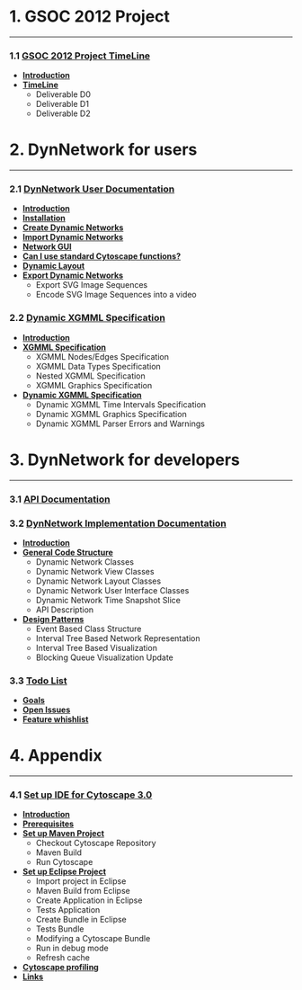 # 1. GSOC 2012 Project #

---


### 1.1 [GSOC 2012 Project TimeLine](http://code.google.com/p/dynnetwork/wiki/ProjectPlan) ###
  * **[Introduction](http://code.google.com/p/dynnetwork/wiki/ProjectPlan#Introduction)**
  * **[TimeLine](http://code.google.com/p/dynnetwork/wiki/ProjectPlan#TimeLine)**
    * Deliverable D0
    * Deliverable D1
    * Deliverable D2

# 2. DynNetwork for users #

---


### 2.1 [DynNetwork User Documentation](http://code.google.com/p/dynnetwork/wiki/DynNetworkHelp) ###
  * **[Introduction](http://code.google.com/p/dynnetwork/wiki/DynNetworkHelp#Introduction)**
  * **[Installation](http://code.google.com/p/dynnetwork/wiki/DynNetworkHelp#Installation)**
  * **[Create Dynamic Networks](http://code.google.com/p/dynnetwork/wiki/DynNetworkHelp#Create_Dynamic_Networks)**
  * **[Import Dynamic Networks](http://code.google.com/p/dynnetwork/wiki/DynNetworkHelp#Import_Dynamic_Networks)**
  * **[Network GUI](http://code.google.com/p/dynnetwork/wiki/DynNetworkHelp#Dynamic_Network_GUI)**
  * **[Can I use standard Cytoscape functions?](http://code.google.com/p/dynnetwork/wiki/DynNetworkHelp?ts=1364466266&updated=DynNetworkHelp#Can_I_use_standard_Cytoscape_functions?)**
  * **[Dynamic Layout](http://code.google.com/p/dynnetwork/wiki/DynNetworkHelp#Dynamic_Layout)**
  * **[Export Dynamic Networks](http://code.google.com/p/dynnetwork/wiki/DynNetworkHelp#Export_Dynamic_Networks)**
    * Export SVG Image Sequences
    * Encode SVG Image Sequences into a video

### 2.2 [Dynamic XGMML Specification](http://code.google.com/p/dynnetwork/wiki/DynamicXGMML) ###
  * **[Introduction](http://code.google.com/p/dynnetwork/wiki/DynamicXGMML#Introduction)**
  * **[XGMML Specification](http://code.google.com/p/dynnetwork/wiki/DynamicXGMML#XGMML_Specification)**
    * XGMML Nodes/Edges Specification
    * XGMML Data Types Specification
    * Nested XGMML Specification
    * XGMML Graphics Specification
  * **[Dynamic XGMML Specification](http://code.google.com/p/dynnetwork/wiki/DynamicXGMML#Dynamic_XGMML_Specification)**
    * Dynamic XGMML Time Intervals Specification
    * Dynamic XGMML Graphics Specification
    * Dynamic XGMML Parser Errors and Warnings

# 3. DynNetwork for developers #

---


### 3.1 [API Documentation](http://dynnetwork.googlecode.com/git/DynNetwork/doc/index.html) ###

### 3.2 [DynNetwork Implementation Documentation](http://code.google.com/p/dynnetwork/wiki/DyNetworkClassStructure) ###
  * **[Introduction](http://code.google.com/p/dynnetwork/wiki/DyNetworkClassStructure#Introduction)**
  * **[General Code Structure](http://code.google.com/p/dynnetwork/wiki/DyNetworkClassStructure#General_Code_Structure)**
    * Dynamic Network Classes
    * Dynamic Network View Classes
    * Dynamic Network Layout Classes
    * Dynamic Network User Interface Classes
    * Dynamic Network Time Snapshot Slice
    * API Description
  * **[Design Patterns](http://code.google.com/p/dynnetwork/wiki/DyNetworkClassStructure#Design_Patterns)**
    * Event Based Class Structure
    * Interval Tree Based Network Representation
    * Interval Tree Based Visualization
    * Blocking Queue Visualization Update

### 3.3 [Todo List](http://code.google.com/p/dynnetwork/wiki/TodoList) ###
  * **[Goals](http://code.google.com/p/dynnetwork/wiki/TodoList#Goals)**
  * **[Open Issues](http://code.google.com/p/dynnetwork/wiki/TodoList#Open_issues)**
  * **[Feature whishlist](http://code.google.com/p/dynnetwork/wiki/TodoList#Feature_wishlist)**

# 4. Appendix #

---


### 4.1 [Set up IDE for Cytoscape 3.0](http://dynnetwork.googlecode.com/git/DynNetwork/doc/index.html) ###
  * **[Introduction](http://code.google.com/p/dynnetwork/wiki/BuildCytoscape#Introduction)**
  * **[Prerequisites](http://code.google.com/p/dynnetwork/wiki/BuildCytoscape#Prerequisites)**
  * **[Set up Maven Project](http://code.google.com/p/dynnetwork/wiki/BuildCytoscape#Set_up_Maven_Project)**
    * Checkout Cytoscape Repository
    * Maven Build
    * Run Cytoscape
  * **[Set up Eclipse Project](http://code.google.com/p/dynnetwork/wiki/BuildCytoscape#Set_up_Eclipse_Project)**
    * Import project in Eclipse
    * Maven Build from Eclipse
    * Create Application in Eclipse
    * Tests Application
    * Create Bundle in Eclipse
    * Tests Bundle
    * Modifying a Cytoscape Bundle
    * Run in debug mode
    * Refresh cache
  * **[Cytoscape profiling](http://code.google.com/p/dynnetwork/wiki/BuildCytoscape#Cytoscape_profiling)**
  * **[Links](http://code.google.com/p/dynnetwork/wiki/BuildCytoscape#Links)**